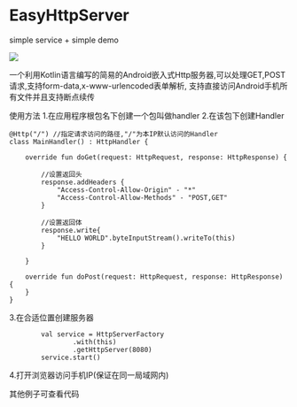 # EasyHttpServer
simple service + simple demo

[![](https://jitpack.io/v/weeChanc/AndroidService.svg)](https://jitpack.io/#weeChanc/AndroidService)

一个利用Kotlin语言编写的简易的Android嵌入式Http服务器,可以处理GET,POST请求,支持form-data,x-www-urlencoded表单解析,
支持直接访问Android手机所有文件并且支持断点续传

使用方法
1.在应用程序根包名下创建一个包叫做handler
2.在该包下创建Handler
```
@Http("/") //指定请求访问的路径,"/"为本IP默认访问的Handler
class MainHandler() : HttpHandler {

    override fun doGet(request: HttpRequest, response: HttpResponse) {
       
        //设置返回头
        response.addHeaders {
            "Access-Control-Allow-Origin" - "*"
            "Access-Control-Allow-Methods" - "POST,GET"
        }
        
        //设置返回体
        response.write{
            "HELLO WORLD".byteInputStream().writeTo(this)
        }

    }

    override fun doPost(request: HttpRequest, response: HttpResponse) {
    }
}
```
3.在合适位置创建服务器
```
        val service = HttpServerFactory
                .with(this)
                .getHttpServer(8080)
        service.start()
```
4.打开浏览器访问手机IP(保证在同一局域网内)

其他例子可查看代码
